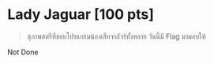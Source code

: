 # Lady Jaguar [100 pts]
> สุภาพสตรีที่ชอบโปรแกรมน้องเสือจากัวร์ทั้งหลาย วันนี้มี Flag มามอบให้

Not Done
